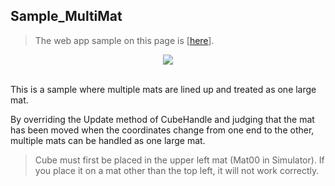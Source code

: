 ## Sample_MultiMat

> The web app sample on this page is [[here](https://morikatron.github.io/t4u/sample/multi_mat)].

<div align="center">
<img src="/docs/res/samples/multimat.gif">
</div>

<br>

This is a sample where multiple mats are lined up and treated as one large mat.

By overriding the Update method of CubeHandle and judging that the mat has been moved when the coordinates change from one end to the other, multiple mats can be handled as one large mat.

> Cube must first be placed in the upper left mat (Mat00 in Simulator).
> If you place it on a mat other than the top left, it will not work correctly.